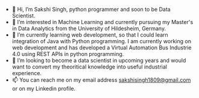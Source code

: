 - 👋 Hi, I’m Sakshi Singh, python programmer and soon to be Data Scientist.
- 👀 I’m interested in Machine Learning and currently pursuing my Master's in Data Analytics from the University of Hildesheim, Germany.
- 🌱 I’m currently learning web development, so that I could learn integration of Java with Python programming. I am currently working on web development and has developed a Virtual Automation Bus Industrie 4.0 using REST APIs in python programming. 
- 💞️ I’m looking to become a data scientist in upcoming years and would want to convert my theoritical knowledge into useful industrial experience.
- 📫 You can reach me on my email address sakshisingh1809@gmail.com or on my Linkedin profile.

<!---
sakshisingh1809/sakshisingh1809 is a ✨ special ✨ repository because its `README.md` (this file) appears on your GitHub profile.
You can click the Preview link to take a look at your changes.
--->
